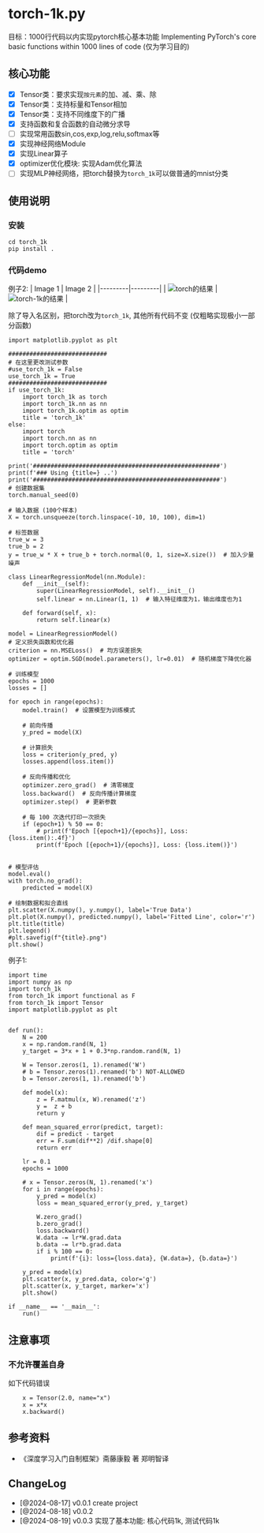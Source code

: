# torch-1k.py
目标：1000行代码以内实现pytorch核心基本功能
Implementing PyTorch's core basic functions within 1000 lines of code
(仅为学习目的)

## 核心功能
- [x] Tensor类：要求实现`按元素`的加、减、乘、除
- [x] Tensor类：支持标量和Tensor相加
- [x] Tensor类：支持不同维度下的广播
- [x] 支持函数和复合函数的自动微分求导
- [ ] 实现常用函数sin,cos,exp,log,relu,softmax等
- [x] 实现神经网络Module
- [x] 实现Linear算子
- [x] optimizer优化模块: 实现Adam优化算法
- [ ] 实现MLP神经网络，把torch替换为`torch_1k`可以做普通的mnist分类

## 使用说明
### 安装
```
cd torch_1k
pip install .
```
### 代码demo
例子2:
| Image 1 | Image 2 |
|---------|---------|
| ![torch的结果](images/torch.png) | ![torch-1k的结果](images/torch_1k.png) |

除了导入名区别，把torch改为`torch_1k`, 其他所有代码不变 (仅粗略实现极小一部分函数)
```
import matplotlib.pyplot as plt

############################
# 在这里更改测试参数
#use_torch_1k = False
use_torch_1k = True
############################
if use_torch_1k:
    import torch_1k as torch
    import torch_1k.nn as nn
    import torch_1k.optim as optim
    title = 'torch_1k'
else:
    import torch
    import torch.nn as nn
    import torch.optim as optim
    title = 'torch'

print('#####################################################')
print(f'### Using {title=} ..')
print('#####################################################')
# 创建数据集
torch.manual_seed(0)

# 输入数据 (100个样本)
X = torch.unsqueeze(torch.linspace(-10, 10, 100), dim=1)

# 标签数据
true_w = 3
true_b = 2
y = true_w * X + true_b + torch.normal(0, 1, size=X.size())  # 加入少量噪声

class LinearRegressionModel(nn.Module):
    def __init__(self):
        super(LinearRegressionModel, self).__init__()
        self.linear = nn.Linear(1, 1)  # 输入特征维度为1，输出维度也为1

    def forward(self, x):
        return self.linear(x)

model = LinearRegressionModel()
# 定义损失函数和优化器
criterion = nn.MSELoss()  # 均方误差损失
optimizer = optim.SGD(model.parameters(), lr=0.01)  # 随机梯度下降优化器

# 训练模型
epochs = 1000
losses = []

for epoch in range(epochs):
    model.train()  # 设置模型为训练模式

    # 前向传播
    y_pred = model(X)

    # 计算损失
    loss = criterion(y_pred, y)
    losses.append(loss.item())

    # 反向传播和优化
    optimizer.zero_grad()  # 清零梯度
    loss.backward()  # 反向传播计算梯度
    optimizer.step()  # 更新参数

    # 每 100 次迭代打印一次损失
    if (epoch+1) % 50 == 0:
        # print(f'Epoch [{epoch+1}/{epochs}], Loss: {loss.item():.4f}')
        print(f'Epoch [{epoch+1}/{epochs}], Loss: {loss.item()}')


# 模型评估
model.eval()
with torch.no_grad():
    predicted = model(X)

# 绘制数据和拟合直线
plt.scatter(X.numpy(), y.numpy(), label='True Data')
plt.plot(X.numpy(), predicted.numpy(), label='Fitted Line', color='r')
plt.title(title)
plt.legend()
#plt.savefig(f"{title}.png")
plt.show()
```

例子1:
```
import time
import numpy as np
import torch_1k
from torch_1k import functional as F
from torch_1k import Tensor
import matplotlib.pyplot as plt


def run():
    N = 200
    x = np.random.rand(N, 1)
    y_target = 3*x + 1 + 0.3*np.random.rand(N, 1)

    W = Tensor.zeros(1, 1).renamed('W')
    # b = Tensor.zeros(1).renamed('b') NOT-ALLOWED
    b = Tensor.zeros(1, 1).renamed('b')

    def model(x):
        z = F.matmul(x, W).renamed('z')
        y =  z + b
        return y

    def mean_squared_error(predict, target):
        dif = predict - target
        err = F.sum(dif**2) /dif.shape[0]
        return err

    lr = 0.1
    epochs = 1000

    # x = Tensor.zeros(N, 1).renamed('x')
    for i in range(epochs):
        y_pred = model(x)
        loss = mean_squared_error(y_pred, y_target)

        W.zero_grad()
        b.zero_grad()
        loss.backward()
        W.data -= lr*W.grad.data
        b.data -= lr*b.grad.data
        if i % 100 == 0:
            print(f'{i}: loss={loss.data}, {W.data=}, {b.data=}')

    y_pred = model(x)
    plt.scatter(x, y_pred.data, color='g')
    plt.scatter(x, y_target, marker='x')
    plt.show()

if __name__ == '__main__':
    run()
```

## 注意事项
### 不允许覆盖自身
如下代码错误
```
    x = Tensor(2.0, name="x")
    x = x*x
    x.backward()
```

## 参考资料
- 《深度学习入门自制框架》斋藤康毅 著 郑明智译

## ChangeLog
- [@2024-08-17] v0.0.1 create project
- [@2024-08-18] v0.0.2
- [@2024-08-19] v0.0.3 实现了基本功能: 核心代码1k, 测试代码1k 
